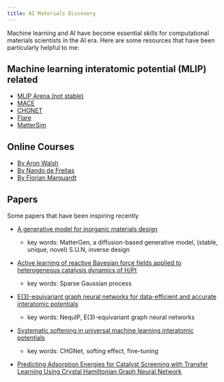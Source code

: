 ```yaml
---
title: AI Materials Discovery
---
```


Machine learning and AI have become essential skills for computational materials scientists in the AI era. Here are some resources that have been particularly helpful to me:

## Machine learning interatomic potential (MLIP) related
* [MLIP Arena (not stable)](https://huggingface.co/spaces/atomind/mlip-arena)
* [MACE](https://github.com/ACEsuit/mace)
* [CHGNET](https://github.com/CederGroupHub/chgnet)
* [Flare](https://github.com/mir-group/flare)
* [MatterSim](https://github.com/microsoft/mattersim?tab=readme-ov-file)
  

## Online Courses 

* [By Aron Walsh](https://aronwalsh.github.io/MLforMaterials/Overview.html)
* [By 
Nando de Freitas](https://www.youtube.com/watch?v=4vGiHC35j9s)
* [By Florian Marquardt](https://www.youtube.com/watch?v=qMp3s7D_8Xw&list=PLemsnf33Vij4eFWwtoQCrt9AHjLe3uo9_)


## Papers

Some papers that have been inspiring recently

* [A generative model for inorganic materials design](https://www.nature.com/articles/s41586-025-08628-5)

	* key words: MatterGen, a diffusion-based generative model, (stable, unique, novel) S.U.N, inverse design
* [Active learning of reactive Bayesian force fields applied to heterogeneous catalysis dynamics of H/Pt](https://doi.org/10.1038/s41467-022-32294-0)
    * key words: Sparse Gaussian process
* [E(3)-equivariant graph neural networks for data-efficient and accurate interatomic potentials](https://doi.org/10.1038/s41467-022-29939-5)

    *  key words: NequIP, E(3)-equivariant graph neural networks
* [Systematic softening in universal machine learning interatomic potentials](https://www.nature.com/articles/s41524-024-01500-6)

	*  key words:	CHGNet, softing effect, fine-tuning

* [Predicting Adsorption Energies for Catalyst Screening
with Transfer Learning Using Crystal Hamiltonian
Graph Neural Network](https://s3.us-east-1.amazonaws.com/climate-change-ai/papers/neurips2023/125/paper.pdf)